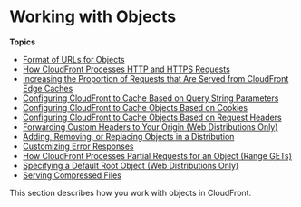 # Working with Objects<a name="WorkingWithObjects"></a>

**Topics**
+ [Format of URLs for Objects](LinkFormat.md)
+ [How CloudFront Processes HTTP and HTTPS Requests](HTTPandHTTPSRequests.md)
+ [Increasing the Proportion of Requests that Are Served from CloudFront Edge Caches](cache-hit-ratio.md)
+ [Configuring CloudFront to Cache Based on Query String Parameters](QueryStringParameters.md)
+ [Configuring CloudFront to Cache Objects Based on Cookies](Cookies.md)
+ [Configuring CloudFront to Cache Objects Based on Request Headers](header-caching.md)
+ [Forwarding Custom Headers to Your Origin \(Web Distributions Only\)](forward-custom-headers.md)
+ [Adding, Removing, or Replacing Objects in a Distribution](AddRemoveReplaceObjects.md)
+ [Customizing Error Responses](custom-error-pages.md)
+ [How CloudFront Processes Partial Requests for an Object \(Range GETs\)](RangeGETs.md)
+ [Specifying a Default Root Object \(Web Distributions Only\)](DefaultRootObject.md)
+ [Serving Compressed Files](ServingCompressedFiles.md)

This section describes how you work with objects in CloudFront\.